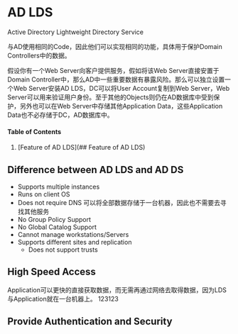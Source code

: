 # AD LDS

Active Directory Lightweight Directory Service

与AD使用相同的Code，因此他们可以实现相同的功能，具体用于保护Domain Controllers中的数据。

假设你有一个Web Server向客户提供服务，假如将该Web Server直接安置于Domain Controller中，那么AD中一些重要数据有暴露风险。那么可以独立设置一个Web Server安装AD LDS，DC可以将User Account复制到Web Server，Web Server可以用来验证用户身份。至于其他的Objects则仍在AD数据库中受到保护，另外也可以在Web Server中存储其他Application Data，这些Application Data也不必存储于DC，AD数据库中。

#### Table of Contents
1. [Feature of AD LDS](## Feature of AD LDS)





## Difference between AD LDS and AD DS

- Supports multiple instances
- Runs on client OS
- Does not require DNS
  可以将全部数据存储于一台机器，因此也不需要去寻找其他服务
- No Group Policy Support
- No Global Catalog Support
- Cannot manage workstations/Servers
- Supports different sites and replication
  - Does not support trusts



 ## High Speed Access

Application可以更快的直接获取数据，而无需再通过网络去取得数据，因为LDS与Application就在一台机器上。
123123


## Provide Authentication and Security





